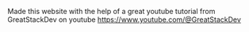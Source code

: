 Made this website with the help of a great youtube tutorial from GreatStackDev on youtube https://www.youtube.com/@GreatStackDev
